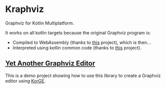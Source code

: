 # Kraphviz

Graphviz for Kotlin Multiplatform.

It works on all kotlin targets because the original Graphviz program is:

- Compiled to WebAssembly (thanks to [this](https://github.com/mdaines/viz.js/) project), which is then...
- Interpreted using kotlin common code (thanks to [this](https://github.com/Yeicor/ktmpwasm) project).

## [Yet Another Graphviz Editor](https://github.com/Yeicor/yage)

This is a demo project showing how to use this library to create a Graphviz editor using [KorGE](https://korge.org/).
